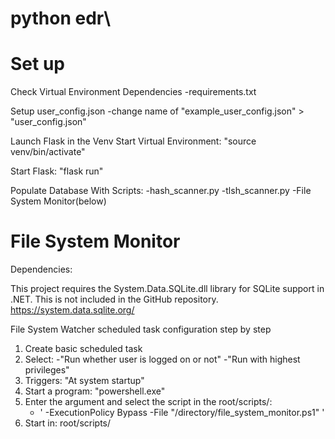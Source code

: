 # python edr\


# Set up 

Check Virtual Environment Dependencies
    -requirements.txt

Setup user_config.json
    -change name of "example_user_config.json" > "user_config.json"

Launch Flask in the Venv
Start Virtual Environment:
"source venv/bin/activate"

Start Flask:
"flask run"

Populate Database With Scripts:
-hash_scanner.py
-tlsh_scanner.py
-File System Monitor(below)

# File System Monitor

Dependencies:

This project requires the System.Data.SQLite.dll library for SQLite support in .NET. This is not included in the GitHub repository. https://system.data.sqlite.org/


File System Watcher scheduled task configuration step by step

1. Create basic scheduled task
2. Select: 
    -"Run whether user is logged on or not"
    -"Run with highest privileges"
3. Triggers: "At system startup"
4. Start a program: "powershell.exe"
5. Enter the argument and select the script in the root/scripts/:
    - ' -ExecutionPolicy Bypass -File "/directory/file_system_monitor.ps1" '
6. Start in: root/scripts/
